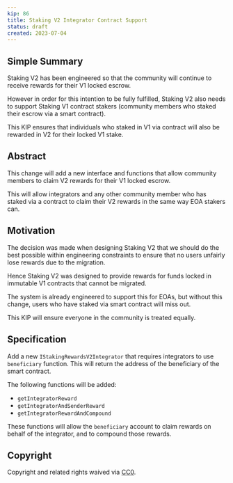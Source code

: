 ```yaml
---
kip: 86
title: Staking V2 Integrator Contract Support
status: draft
created: 2023-07-04
---
```


## Simple Summary

Staking V2 has been engineered so that the community will continue to receive rewards for their V1 locked escrow.

However in order for this intention to be fully fulfilled, Staking V2 also needs to support Staking V1 contract stakers (community members who staked their escrow via a smart contract).

This KIP ensures that individuals who staked in V1 via contract will also be rewarded in V2 for their locked V1 stake.

## Abstract

This change will add a new interface and functions that allow community members to claim V2 rewards for their V1 locked escrow.

This will allow integrators and any other community member who has staked via a contract to claim their V2 rewards in the same way EOA stakers can.

## Motivation

The decision was made when designing Staking V2 that we should do the best possible within engineering constraints to ensure that no users unfairly lose rewards due to the migration.

Hence Staking V2 was designed to provide rewards for funds locked in immutable V1 contracts that cannot be migrated.

The system is already engineered to support this for EOAs, but without this change, users who have staked via smart contract will miss out.

This KIP will ensure everyone in the community is treated equally.

## Specification

Add a new `IStakingRewardsV2Integrator` that requires integrators to use `beneficiary` function. This will return the address of the beneficiary of the smart contract.

The following functions will be added:
- `getIntegratorReward`
- `getIntegratorAndSenderReward`
- `getIntegratorRewardAndCompound`

These functions will allow the `beneficiary` account to claim rewards on behalf of the integrator, and to compound those rewards.

## Copyright

Copyright and related rights waived via [CC0](https://creativecommons.org/publicdomain/zero/1.0/).
